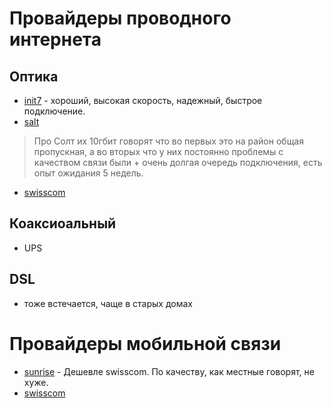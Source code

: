 # Провайдеры проводного интернета
## Оптика
* [init7](https://www.init7.net/en/) - хороший, высокая скорость, надежный, быстрое подключение.
* [salt](https://www.salt.ch/en/)
> Про Солт их 10гбит говорят что во первых это на район общая пропускная, а во вторых что у них постоянно проблемы с качеством связи были + очень долгая очередь подключения, есть опыт ожидания 5 недель.
* [swisscom](https://www.swisscom.ch/en/residential.html)

## Коаксиоальный 
* UPS

## DSL
* тоже встечается, чаще в старых домах   

# Провайдеры мобильной связи
* [sunrise](https://www.sunrise.ch/en/residential/zuhause/internet.html) - Дешевле swisscom. По качеству, как местные говорят, не хуже.
* [swisscom](https://www.swisscom.ch/en/residential.html)
